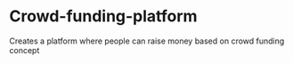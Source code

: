 # Crowd-funding-platform
Creates a platform where people can raise money based on crowd funding concept
